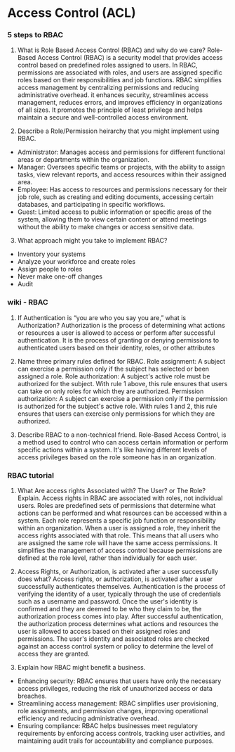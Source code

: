 # Access Control (ACL)

### 5 steps to RBAC

1. What is Role Based Access Control (RBAC) and why do we care?
Role-Based Access Control (RBAC) is a security model that provides access control based on predefined roles assigned to users. In RBAC, permissions are associated with roles, and users are assigned specific roles based on their responsibilities and job functions. RBAC simplifies access management by centralizing permissions and reducing administrative overhead. it enhances security, streamlines access management, reduces errors, and improves efficiency in organizations of all sizes. It promotes the principle of least privilege and helps maintain a secure and well-controlled access environment.

2. Describe a Role/Permission heirarchy that you might implement using RBAC.
* Administrator: Manages access and permissions for different functional areas or departments within the organization.
* Manager: Oversees specific teams or projects, with the ability to assign tasks, view relevant reports, and access resources within their assigned area.
* Employee: Has access to resources and permissions necessary for their job role, such as creating and editing documents, accessing certain databases, and participating in specific workflows.
* Guest: Limited access to public information or specific areas of the system, allowing them to view certain content or attend meetings without the ability to make changes or access sensitive data. 

3. What approach might you take to implement RBAC?
* Inventory your systems
* Analyze your workforce and create roles
* Assign people to roles
* Never make one-off changes
* Audit





### wiki - RBAC

1. If Authentication is “you are who you say you are,” what is Authorization?
Authorization is the process of determining what actions or resources a user is allowed to access or perform after successful authentication. It is the process of granting or denying permissions to authenticated users based on their identity, roles, or other attributes

2. Name three primary rules defined for RBAC.
Role assignment: A subject can exercise a permission only if the subject has selected or been assigned a role.
Role authorization: A subject's active role must be authorized for the subject. With rule 1 above, this rule ensures that users can take on only roles for which they are authorized.
Permission authorization: A subject can exercise a permission only if the permission is authorized for the subject's active role. With rules 1 and 2, this rule ensures that users can exercise only permissions for which they are authorized.


3. Describe RBAC to a non-technical friend.
Role-Based Access Control, is a method used to control who can access certain information or perform specific actions within a system. It's like having different levels of access privileges based on the role someone has in an organization.



### RBAC tutorial

1. What Are access rights Associated with? The User? or The Role? Explain.
Access rights in RBAC are associated with roles, not individual users. Roles are predefined sets of permissions that determine what actions can be performed and what resources can be accessed within a system. Each role represents a specific job function or responsibility within an organization.
When a user is assigned a role, they inherit the access rights associated with that role. This means that all users who are assigned the same role will have the same access permissions. It simplifies the management of access control because permissions are defined at the role level, rather than individually for each user.


2. Access Rights, or Authorization, is activated after a user successfully does what?
Access rights, or authorization, is activated after a user successfully authenticates themselves. Authentication is the process of verifying the identity of a user, typically through the use of credentials such as a username and password. Once the user's identity is confirmed and they are deemed to be who they claim to be, the authorization process comes into play. After successful authentication, the authorization process determines what actions and resources the user is allowed to access based on their assigned roles and permissions. The user's identity and associated roles are checked against an access control system or policy to determine the level of access they are granted.

3. Explain how RBAC might benefit a business.
* Enhancing security: RBAC ensures that users have only the necessary access privileges, reducing the risk of unauthorized access or data breaches.
* Streamlining access management: RBAC simplifies user provisioning, role assignments, and permission changes, improving operational efficiency and reducing administrative overhead.
* Ensuring compliance: RBAC helps businesses meet regulatory requirements by enforcing access controls, tracking user activities, and maintaining audit trails for accountability and compliance purposes.